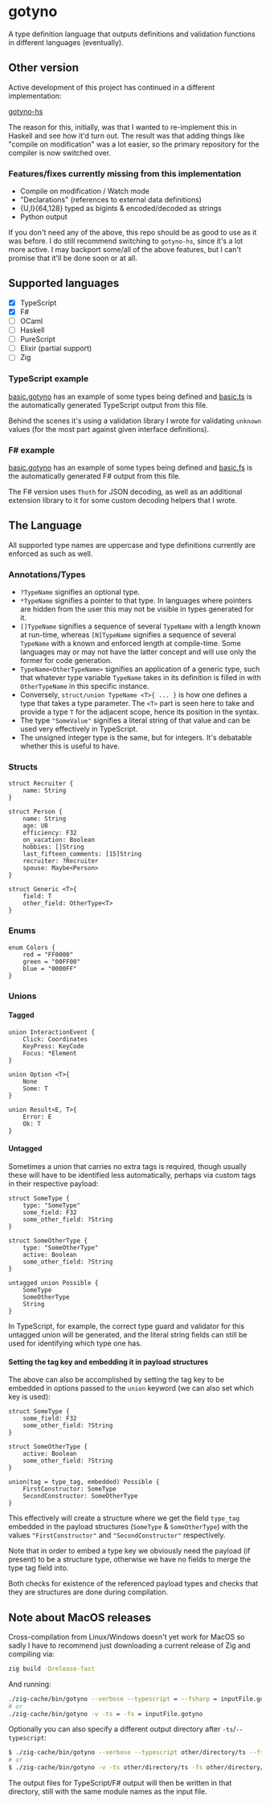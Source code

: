 # gotyno

A type definition language that outputs definitions and validation functions in
different languages (eventually).

## Other version

Active development of this project has continued in a different implementation:

[gotyno-hs](https://github.com/GoNZooo/gotyno-hs)

The reason for this, initially, was that I wanted to re-implement this in
Haskell and see how it'd turn out. The result was that adding things like
"compile on modification" was a lot easier, so the primary repository for the
compiler is now switched over.

### Features/fixes currently missing from this implementation

- Compile on modification / Watch mode
- "Declarations" (references to external data definitions)
- {U,I}{64,128} typed as bigints & encoded/decoded as strings
- Python output

If you don't need any of the above, this repo should be as good to use as it
was before. I do still recommend switching to `gotyno-hs`, since it's a lot more
active. I may backport some/all of the above features, but I can't promise that
it'll be done soon or at all.

## Supported languages

- [x] TypeScript
- [x] F#
- [ ] OCaml
- [ ] Haskell
- [ ] PureScript
- [ ] Elixir (partial support)
- [ ] Zig

### TypeScript example

[basic.gotyno](./test_files/basic.gotyno) has an example of some types being
defined and [basic.ts](./test_files/basic.ts) is the automatically generated
TypeScript output from this file.

Behind the scenes it's using a validation library I wrote for validating
`unknown` values (for the most part against given interface definitions).

### F# example

[basic.gotyno](./test_files/basic.gotyno) has an example of some types being
defined and [basic.fs](./test_files/basic.fs) is the automatically generated
F# output from this file.

The F# version uses `Thoth` for JSON decoding, as well as an additional
extension library to it for some custom decoding helpers that I wrote.

## The Language

All supported type names are uppercase and type definitions currently are
enforced as such as well.

### Annotations/Types

- `?TypeName` signifies an optional type.
- `*TypeName` signifies a pointer to that type. In languages where pointers are
  hidden from the user this may not be visible in types generated for it.
- `[]TypeName` signifies a sequence of several `TypeName` with a length known at
  run-time, whereas `[N]TypeName` signifies a sequence of several `TypeName`
  with a known and enforced length at compile-time. Some languages may or may
  not have the latter concept and will use only the former for code generation.
- `TypeName<OtherTypeName>` signifies an application of a generic type, such that
  whatever type variable `TypeName` takes in its definition is filled in with
  `OtherTypeName` in this specific instance.
- Conversely, `struct/union TypeName <T>{ ... }` is how one defines a type that
  takes a type parameter. The `<T>` part is seen here to take and provide a type
  `T` for the adjacent scope, hence its position in the syntax.
- The type `"SomeValue"` signifies a literal string of that value and can be
  used very effectively in TypeScript.
- The unsigned integer type is the same, but for integers. It's debatable
  whether this is useful to have.

### Structs

```gotyno
struct Recruiter {
    name: String
}

struct Person {
    name: String
    age: U8
    efficiency: F32
    on_vacation: Boolean
    hobbies: []String
    last_fifteen_comments: [15]String
    recruiter: ?Recruiter
    spouse: Maybe<Person>
}

struct Generic <T>{
    field: T
    other_field: OtherType<T>
}
```

### Enums

```gotyno
enum Colors {
    red = "FF0000"
    green = "00FF00"
    blue = "0000FF"
}
```

### Unions

#### Tagged

```gotyno
union InteractionEvent {
    Click: Coordinates
    KeyPress: KeyCode
    Focus: *Element
}

union Option <T>{
    None
    Some: T
}

union Result<E, T>{
    Error: E
    Ok: T
}
```

#### Untagged

Sometimes a union that carries no extra tags is required, though usually these
will have to be identified less automatically, perhaps via custom tags in their
respective payload:

```gotyno
struct SomeType {
    type: "SomeType"
    some_field: F32
    some_other_field: ?String
}

struct SomeOtherType {
    type: "SomeOtherType"
    active: Boolean
    some_other_field: ?String
}

untagged union Possible {
    SomeType
    SomeOtherType
    String
}
```

In TypeScript, for example, the correct type guard and validator for this
untagged union will be generated, and the literal string fields can still be
used for identifying which type one has.

#### Setting the tag key and embedding it in payload structures

The above can also be accomplished by setting the tag key to be embedded in
options passed to the `union` keyword (we can also set which key is used):

```gotyno
struct SomeType {
    some_field: F32
    some_other_field: ?String
}

struct SomeOtherType {
    active: Boolean
    some_other_field: ?String
}

union(tag = type_tag, embedded) Possible {
    FirstConstructor: SomeType
    SecondConstructor: SomeOtherType
}
```

This effectively will create a structure where we get the field `type_tag`
embedded in the payload structures (`SomeType` & `SomeOtherType`) with the
values `"FirstConstructor"` and `"SecondConstructor"` respectively.

Note that in order to embed a type key we obviously need the payload (if present)
to be a structure type, otherwise we have no fields to merge the type tag field
into.

Both checks for existence of the referenced payload types and checks that they
are structures are done during compilation.

## Note about MacOS releases

Cross-compilation from Linux/Windows doesn't yet work for MacOS so sadly I have
to recommend just downloading a current release of Zig and compiling via:

```bash
zig build -Drelease-fast
```

And running:

```bash
./zig-cache/bin/gotyno --verbose --typescript = --fsharp = inputFile.gotyno
# or
./zig-cache/bin/gotyno -v -ts = -fs = inputFile.gotyno
```

Optionally you can also specify a different output directory after
`-ts`/`--typescript`:

```bash
$ ./zig-cache/bin/gotyno --verbose --typescript other/directory/ts --fsharp other/directory/fs inputFile.gotyno
# or
$ ./zig-cache/bin/gotyno -v -ts other/directory/ts -fs other/directory/fs inputFile.gotyno
```

The output files for TypeScript/F# output will then be written in that directory,
still with the same module names as the input file.
